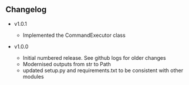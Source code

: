 ## Changelog

* v1.0.1
  * Implemented the CommandExecutor class

* v1.0.0
  * Initial numbered release. See github logs for older changes
  * Modernised outputs from str to Path
  * updated setup.py and requirements.txt to be consistent with other modules